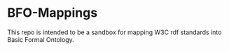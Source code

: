 # BFO-Mappings

This repo is intended to be a sandbox for mapping W3C rdf standards into Basic Formal Ontology. 
